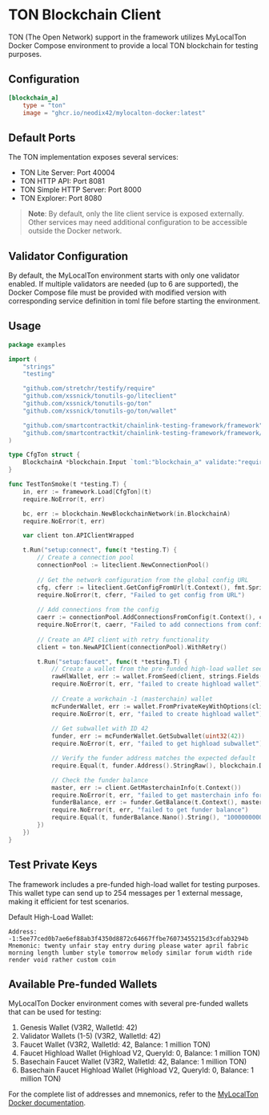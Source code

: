 # TON Blockchain Client

TON (The Open Network) support in the framework utilizes MyLocalTon Docker Compose environment to provide a local TON blockchain for testing purposes.

## Configuration

```toml
[blockchain_a]
    type = "ton"
    image = "ghcr.io/neodix42/mylocalton-docker:latest"
```

## Default Ports

The TON implementation exposes several services:

- TON Lite Server: Port 40004
- TON HTTP API: Port 8081
- TON Simple HTTP Server: Port 8000
- TON Explorer: Port 8080

> **Note**: By default, only the lite client service is exposed externally. Other services may need additional configuration to be accessible outside the Docker network.

## Validator Configuration

By default, the MyLocalTon environment starts with only one validator enabled. If multiple validators are needed (up to 6 are supported), the Docker Compose file must be provided with modified version with corresponding service definition in toml file before starting the environment.

## Usage

```go
package examples

import (
	"strings"
	"testing"

	"github.com/stretchr/testify/require"
	"github.com/xssnick/tonutils-go/liteclient"
	"github.com/xssnick/tonutils-go/ton"
	"github.com/xssnick/tonutils-go/ton/wallet"

	"github.com/smartcontractkit/chainlink-testing-framework/framework"
	"github.com/smartcontractkit/chainlink-testing-framework/framework/components/blockchain"
)

type CfgTon struct {
	BlockchainA *blockchain.Input `toml:"blockchain_a" validate:"required"`
}

func TestTonSmoke(t *testing.T) {
	in, err := framework.Load[CfgTon](t)
	require.NoError(t, err)

	bc, err := blockchain.NewBlockchainNetwork(in.BlockchainA)
	require.NoError(t, err)

	var client ton.APIClientWrapped

	t.Run("setup:connect", func(t *testing.T) {
		// Create a connection pool
		connectionPool := liteclient.NewConnectionPool()
		
		// Get the network configuration from the global config URL
		cfg, cferr := liteclient.GetConfigFromUrl(t.Context(), fmt.Sprintf("http://%s/localhost.global.config.json", bc.Nodes[0].ExternalHTTPUrl))
		require.NoError(t, cferr, "Failed to get config from URL")
		
		// Add connections from the config
		caerr := connectionPool.AddConnectionsFromConfig(t.Context(), cfg)
		require.NoError(t, caerr, "Failed to add connections from config")
		
		// Create an API client with retry functionality
		client = ton.NewAPIClient(connectionPool).WithRetry()

		t.Run("setup:faucet", func(t *testing.T) {
			// Create a wallet from the pre-funded high-load wallet seed
			rawHlWallet, err := wallet.FromSeed(client, strings.Fields(blockchain.DefaultTonHlWalletMnemonic), wallet.HighloadV2Verified)
			require.NoError(t, err, "failed to create highload wallet")
			
			// Create a workchain -1 (masterchain) wallet
			mcFunderWallet, err := wallet.FromPrivateKeyWithOptions(client, rawHlWallet.PrivateKey(), wallet.HighloadV2Verified, wallet.WithWorkchain(-1))
			require.NoError(t, err, "failed to create highload wallet")
			
			// Get subwallet with ID 42
			funder, err := mcFunderWallet.GetSubwallet(uint32(42))
			require.NoError(t, err, "failed to get highload subwallet")

			// Verify the funder address matches the expected default
			require.Equal(t, funder.Address().StringRaw(), blockchain.DefaultTonHlWalletAddress, "funder address mismatch")

			// Check the funder balance
			master, err := client.GetMasterchainInfo(t.Context())
			require.NoError(t, err, "failed to get masterchain info for funder balance check")
			funderBalance, err := funder.GetBalance(t.Context(), master)
			require.NoError(t, err, "failed to get funder balance")
			require.Equal(t, funderBalance.Nano().String(), "1000000000000000", "funder balance mismatch")
		})
	})
}
```

## Test Private Keys

The framework includes a pre-funded high-load wallet for testing purposes. This wallet type can send up to 254 messages per 1 external message, making it efficient for test scenarios.

Default High-Load Wallet:
```
Address: -1:5ee77ced0b7ae6ef88ab3f4350d8872c64667ffbe76073455215d3cdfab3294b
Mnemonic: twenty unfair stay entry during please water april fabric morning length lumber style tomorrow melody similar forum width ride render void rather custom coin
```

## Available Pre-funded Wallets

MyLocalTon Docker environment comes with several pre-funded wallets that can be used for testing:

1. Genesis Wallet (V3R2, WalletId: 42)
2. Validator Wallets (1-5) (V3R2, WalletId: 42)
3. Faucet Wallet (V3R2, WalletId: 42, Balance: 1 million TON)
4. Faucet Highload Wallet (Highload V2, QueryId: 0, Balance: 1 million TON)
5. Basechain Faucet Wallet (V3R2, WalletId: 42, Balance: 1 million TON)
6. Basechain Faucet Highload Wallet (Highload V2, QueryId: 0, Balance: 1 million TON)

For the complete list of addresses and mnemonics, refer to the [MyLocalTon Docker documentation](https://github.com/neodix42/mylocalton-docker).
